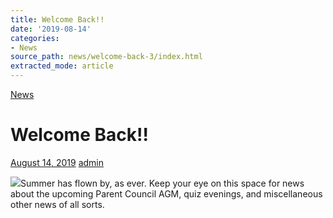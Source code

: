 ```yaml
---
title: Welcome Back!!
date: '2019-08-14'
categories:
- News
source_path: news/welcome-back-3/index.html
extracted_mode: article
---
```

[News](category/news/)

# Welcome Back!!

[August 14, 2019](news/welcome-back-3/) [admin](author/admin/)

[![](/assets/images/2019/08/HPS-vBlazer-Badge.jpg)](/assets/images/2019/08/HPS-vBlazer-Badge.jpg)Summer has flown by, as ever. Keep your eye on this space for news about the upcoming Parent Council AGM, quiz evenings, and miscellaneous other news of all sorts.
